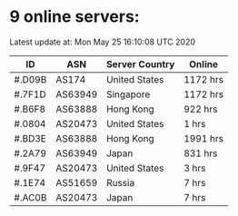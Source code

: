 # 9 online servers:

Latest update at: Mon May 25 16:10:08 UTC 2020

| ID | ASN | Server Country | Online |
| -- | --- | -------------- | ------ |
| #.D09B | AS174 | United States | 1172 hrs |
| #.7F1D | AS63949 | Singapore | 1172 hrs |
| #.B6F8 | AS63888 | Hong Kong | 922 hrs |
| #.0804 | AS20473 | United States | 1 hrs |
| #.BD3E | AS63888 | Hong Kong | 1991 hrs |
| #.2A79 | AS63949 | Japan | 831 hrs |
| #.9F47 | AS20473 | United States | 3 hrs |
| #.1E74 | AS51659 | Russia | 7 hrs |
| #.AC0B | AS20473 | Japan | 7 hrs |

